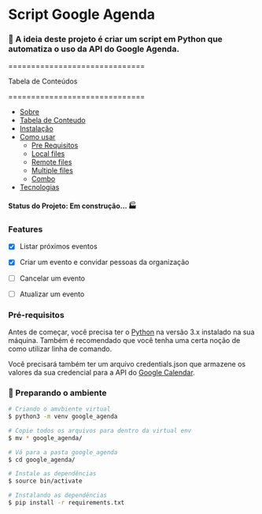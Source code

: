 # Script Google Agenda 

### 🐍 A ideia deste projeto é criar um script em Python que automatiza o uso da API do Google Agenda.
==============================

Tabela de Conteúdos

==============================

<!--ts-->
   * [Sobre](#Sobre)
   * [Tabela de Conteudo](#tabela-de-conteudo)
   * [Instalação](#instalacao)
   * [Como usar](#como-usar)
      * [Pre Requisitos](#pre-requisitos)
      * [Local files](#local-files)
      * [Remote files](#remote-files)
      * [Multiple files](#multiple-files)
      * [Combo](#combo)
   * [Tecnologias](#tecnologias)
<!--te-->
#### Status do Projeto: Em construção... 🏭

### Features

- [x] Listar próximos eventos
- [x] Criar um evento e convidar pessoas da organização
- [ ] Cancelar um evento
- [ ] Atualizar um evento


### Pré-requisitos

Antes de começar, você precisa ter o [Python](https://www.python.org/downloads/) na versão 3.x instalado na sua máquina. Também é recomendado que você tenha uma certa noção de como utilizar linha de comando.

Você precisará também ter um arquivo credentials.json que armazene os valores da sua credencial para a API do [Google Calendar](https://developers.google.com/calendar/quickstart/python). 


### 🍳 Preparando o ambiente

```bash
# Criando o amvbiente virtual
$ python3 -m venv google_agenda

# Copie todos os arquivos para dentro da virtual env
$ mv * google_agenda/

# Vá para a pasta google_agenda
$ cd google_agenda/

# Instale as dependências
$ source bin/activate

# Instalando as dependências
$ pip install -r requirements.txt

```